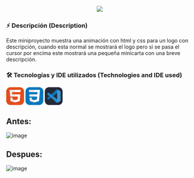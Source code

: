 <p align="center">
  <a href="https://github.com/fairyland0926"><img src="https://readme-typing-svg.herokuapp.com/?lines=Minicarta%20para%20Academia;de%20Marinera!&font=Pacifico&center=true&width=650&height=120&color=58a6ff&vCenter=true&size=45%22"></a>
</p>

### ⚡ Descripción (Description)

Este miniproyecto muestra una animación con html y css para un logo con descripción, cuando esta normal se mostrará el logo pero 
si se pasa el cursor por encima este mostrará una pequeña minicarta con una breve descripción.

### 🛠️ Tecnologías y IDE utilizados (Technologies and IDE used)

<img src="./icons/HTML.svg" width="48"> <img src="./icons/CSS.svg" width="48"> <img src="./icons/VSCode-Dark.svg" width="48">

## Antes:

![image](https://user-images.githubusercontent.com/104664312/223953727-9987333b-9b68-42c8-ad2c-6498f353a722.png)

## Despues:

![image](https://user-images.githubusercontent.com/104664312/223953794-81fb51a1-652e-4582-b4a0-3f32acd97dd6.png)

